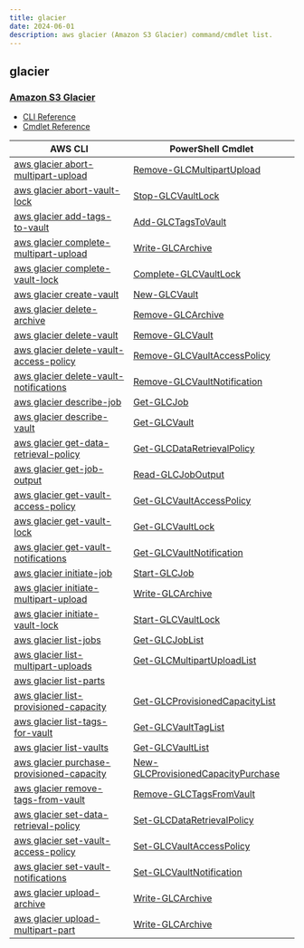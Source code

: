 ```yaml
---
title: glacier
date: 2024-06-01
description: aws glacier (Amazon S3 Glacier) command/cmdlet list.
---
```


## glacier

### [Amazon S3 Glacier](https://aws.amazon.com/glacier/)

* [CLI Reference](https://awscli.amazonaws.com/v2/documentation/api/latest/reference/glacier/index.html)
* [Cmdlet Reference](https://docs.aws.amazon.com/powershell/latest/reference/items/Amazon_Glacier_cmdlets.html)

|AWS CLI|PowerShell Cmdlet|
|----|----|
|[aws glacier abort-multipart-upload](https://awscli.amazonaws.com/v2/documentation/api/latest/reference/glacier/abort-multipart-upload.html)|[Remove-GLCMultipartUpload](https://docs.aws.amazon.com/powershell/latest/reference/items/Remove-GLCMultipartUpload.html)|
|[aws glacier abort-vault-lock](https://awscli.amazonaws.com/v2/documentation/api/latest/reference/glacier/abort-vault-lock.html)|[Stop-GLCVaultLock](https://docs.aws.amazon.com/powershell/latest/reference/items/Stop-GLCVaultLock.html)|
|[aws glacier add-tags-to-vault](https://awscli.amazonaws.com/v2/documentation/api/latest/reference/glacier/add-tags-to-vault.html)|[Add-GLCTagsToVault](https://docs.aws.amazon.com/powershell/latest/reference/items/Add-GLCTagsToVault.html)|
|[aws glacier complete-multipart-upload](https://awscli.amazonaws.com/v2/documentation/api/latest/reference/glacier/complete-multipart-upload.html)|[Write-GLCArchive](https://docs.aws.amazon.com/powershell/latest/reference/items/Write-GLCArchive.html)|
|[aws glacier complete-vault-lock](https://awscli.amazonaws.com/v2/documentation/api/latest/reference/glacier/complete-vault-lock.html)|[Complete-GLCVaultLock](https://docs.aws.amazon.com/powershell/latest/reference/items/Complete-GLCVaultLock.html)|
|[aws glacier create-vault](https://awscli.amazonaws.com/v2/documentation/api/latest/reference/glacier/create-vault.html)|[New-GLCVault](https://docs.aws.amazon.com/powershell/latest/reference/items/New-GLCVault.html)|
|[aws glacier delete-archive](https://awscli.amazonaws.com/v2/documentation/api/latest/reference/glacier/delete-archive.html)|[Remove-GLCArchive](https://docs.aws.amazon.com/powershell/latest/reference/items/Remove-GLCArchive.html)|
|[aws glacier delete-vault](https://awscli.amazonaws.com/v2/documentation/api/latest/reference/glacier/delete-vault.html)|[Remove-GLCVault](https://docs.aws.amazon.com/powershell/latest/reference/items/Remove-GLCVault.html)|
|[aws glacier delete-vault-access-policy](https://awscli.amazonaws.com/v2/documentation/api/latest/reference/glacier/delete-vault-access-policy.html)|[Remove-GLCVaultAccessPolicy](https://docs.aws.amazon.com/powershell/latest/reference/items/Remove-GLCVaultAccessPolicy.html)|
|[aws glacier delete-vault-notifications](https://awscli.amazonaws.com/v2/documentation/api/latest/reference/glacier/delete-vault-notifications.html)|[Remove-GLCVaultNotification](https://docs.aws.amazon.com/powershell/latest/reference/items/Remove-GLCVaultNotification.html)|
|[aws glacier describe-job](https://awscli.amazonaws.com/v2/documentation/api/latest/reference/glacier/describe-job.html)|[Get-GLCJob](https://docs.aws.amazon.com/powershell/latest/reference/items/Get-GLCJob.html)|
|[aws glacier describe-vault](https://awscli.amazonaws.com/v2/documentation/api/latest/reference/glacier/describe-vault.html)|[Get-GLCVault](https://docs.aws.amazon.com/powershell/latest/reference/items/Get-GLCVault.html)|
|[aws glacier get-data-retrieval-policy](https://awscli.amazonaws.com/v2/documentation/api/latest/reference/glacier/get-data-retrieval-policy.html)|[Get-GLCDataRetrievalPolicy](https://docs.aws.amazon.com/powershell/latest/reference/items/Get-GLCDataRetrievalPolicy.html)|
|[aws glacier get-job-output](https://awscli.amazonaws.com/v2/documentation/api/latest/reference/glacier/get-job-output.html)|[Read-GLCJobOutput](https://docs.aws.amazon.com/powershell/latest/reference/items/Read-GLCJobOutput.html)|
|[aws glacier get-vault-access-policy](https://awscli.amazonaws.com/v2/documentation/api/latest/reference/glacier/get-vault-access-policy.html)|[Get-GLCVaultAccessPolicy](https://docs.aws.amazon.com/powershell/latest/reference/items/Get-GLCVaultAccessPolicy.html)|
|[aws glacier get-vault-lock](https://awscli.amazonaws.com/v2/documentation/api/latest/reference/glacier/get-vault-lock.html)|[Get-GLCVaultLock](https://docs.aws.amazon.com/powershell/latest/reference/items/Get-GLCVaultLock.html)|
|[aws glacier get-vault-notifications](https://awscli.amazonaws.com/v2/documentation/api/latest/reference/glacier/get-vault-notifications.html)|[Get-GLCVaultNotification](https://docs.aws.amazon.com/powershell/latest/reference/items/Get-GLCVaultNotification.html)|
|[aws glacier initiate-job](https://awscli.amazonaws.com/v2/documentation/api/latest/reference/glacier/initiate-job.html)|[Start-GLCJob](https://docs.aws.amazon.com/powershell/latest/reference/items/Start-GLCJob.html)|
|[aws glacier initiate-multipart-upload](https://awscli.amazonaws.com/v2/documentation/api/latest/reference/glacier/initiate-multipart-upload.html)|[Write-GLCArchive](https://docs.aws.amazon.com/powershell/latest/reference/items/Write-GLCArchive.html)|
|[aws glacier initiate-vault-lock](https://awscli.amazonaws.com/v2/documentation/api/latest/reference/glacier/initiate-vault-lock.html)|[Start-GLCVaultLock](https://docs.aws.amazon.com/powershell/latest/reference/items/Start-GLCVaultLock.html)|
|[aws glacier list-jobs](https://awscli.amazonaws.com/v2/documentation/api/latest/reference/glacier/list-jobs.html)|[Get-GLCJobList](https://docs.aws.amazon.com/powershell/latest/reference/items/Get-GLCJobList.html)|
|[aws glacier list-multipart-uploads](https://awscli.amazonaws.com/v2/documentation/api/latest/reference/glacier/list-multipart-uploads.html)|[Get-GLCMultipartUploadList](https://docs.aws.amazon.com/powershell/latest/reference/items/Get-GLCMultipartUploadList.html)|
|[aws glacier list-parts](https://awscli.amazonaws.com/v2/documentation/api/latest/reference/glacier/list-parts.html)||
|[aws glacier list-provisioned-capacity](https://awscli.amazonaws.com/v2/documentation/api/latest/reference/glacier/list-provisioned-capacity.html)|[Get-GLCProvisionedCapacityList](https://docs.aws.amazon.com/powershell/latest/reference/items/Get-GLCProvisionedCapacityList.html)|
|[aws glacier list-tags-for-vault](https://awscli.amazonaws.com/v2/documentation/api/latest/reference/glacier/list-tags-for-vault.html)|[Get-GLCVaultTagList](https://docs.aws.amazon.com/powershell/latest/reference/items/Get-GLCVaultTagList.html)|
|[aws glacier list-vaults](https://awscli.amazonaws.com/v2/documentation/api/latest/reference/glacier/list-vaults.html)|[Get-GLCVaultList](https://docs.aws.amazon.com/powershell/latest/reference/items/Get-GLCVaultList.html)|
|[aws glacier purchase-provisioned-capacity](https://awscli.amazonaws.com/v2/documentation/api/latest/reference/glacier/purchase-provisioned-capacity.html)|[New-GLCProvisionedCapacityPurchase](https://docs.aws.amazon.com/powershell/latest/reference/items/New-GLCProvisionedCapacityPurchase.html)|
|[aws glacier remove-tags-from-vault](https://awscli.amazonaws.com/v2/documentation/api/latest/reference/glacier/remove-tags-from-vault.html)|[Remove-GLCTagsFromVault](https://docs.aws.amazon.com/powershell/latest/reference/items/Remove-GLCTagsFromVault.html)|
|[aws glacier set-data-retrieval-policy](https://awscli.amazonaws.com/v2/documentation/api/latest/reference/glacier/set-data-retrieval-policy.html)|[Set-GLCDataRetrievalPolicy](https://docs.aws.amazon.com/powershell/latest/reference/items/Set-GLCDataRetrievalPolicy.html)|
|[aws glacier set-vault-access-policy](https://awscli.amazonaws.com/v2/documentation/api/latest/reference/glacier/set-vault-access-policy.html)|[Set-GLCVaultAccessPolicy](https://docs.aws.amazon.com/powershell/latest/reference/items/Set-GLCVaultAccessPolicy.html)|
|[aws glacier set-vault-notifications](https://awscli.amazonaws.com/v2/documentation/api/latest/reference/glacier/set-vault-notifications.html)|[Set-GLCVaultNotification](https://docs.aws.amazon.com/powershell/latest/reference/items/Set-GLCVaultNotification.html)|
|[aws glacier upload-archive](https://awscli.amazonaws.com/v2/documentation/api/latest/reference/glacier/upload-archive.html)|[Write-GLCArchive](https://docs.aws.amazon.com/powershell/latest/reference/items/Write-GLCArchive.html)|
|[aws glacier upload-multipart-part](https://awscli.amazonaws.com/v2/documentation/api/latest/reference/glacier/upload-multipart-part.html)|[Write-GLCArchive](https://docs.aws.amazon.com/powershell/latest/reference/items/Write-GLCArchive.html)|

